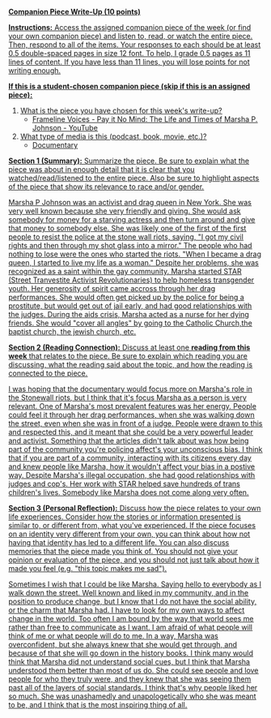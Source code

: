 **<u>Companion Piece Write-Up (10 points)<u>**

**Instructions:** Access the assigned companion piece of the week (or find your own companion piece) and listen to, read, or watch the entire piece. Then, respond to all of the items. Your responses to each should be at least 0.5 double-spaced pages in size 12 font. To help, I grade 0.5 pages as 11 lines of content. If you have less than 11 lines, you will lose points for not writing enough.

<u>**If this is a student-chosen companion piece (skip if this is an assigned piece):**<u>

1. What is the piece you have chosen for this week's write-up?
	- [Frameline Voices - Pay it No Mind: The Life and Times of Marsha P. Johnson - YouTube](https://www.youtube.com/watch?v=Bo0nYv9QIj4)
2. What type of media is this (podcast, book, movie, etc.)?
	- Documentary

**<u>Section 1 (Summary):</u>** Summarize the piece. Be sure to explain what the piece was about in enough detail that it is clear that you watched/read/listened to the entire piece. Also be sure to highlight aspects of the piece that show its relevance to race and/or gender.

Marsha P Johnson was an activist and drag queen in New York. She was very well known because she very friendly and giving. She would ask somebody for money for a starving actress and then turn around and give that money to somebody else. She was likely one of the first of the first people to resist the police at the stone wall riots, saying, "I got my civil rights and then through my shot glass into a mirror." The people who had nothing to lose were the ones who started the riots. "When I became a drag queen, I started to live my life as a woman." Despite her problems, she was recognized as a saint within the gay community. Marsha started STAR (Street Tranvestite Activist Revolutionaries) to help homeless transgender youth. Her generosity of spirit came accross through her drag performances. She would often get picked up by the police for being a prostitute, but would get out of jail early, and had good relationships with the judges. During the aids crisis, Marsha acted as a nurse for her dying friends. She would "cover all angles" by going to the Catholic Church,the baptist church, the jewish church, etc.

**<u>Section 2 (Reading Connection):</u>** Discuss at least one **<u>reading from this week</u>** that relates to the piece. Be sure to explain which reading you are discussing, what the reading said about the topic, and how the reading is connected to the piece.

I was hoping that the documentary would focus more on Marsha's role in the Stonewall riots, but I think that it's focus Marsha as a person is very relevant. One of Marsha's most prevalent features was her energy. People could feel it through her drag performances, when she was walking down the street, even when she was in front of a judge. People were drawn to this and respected this, and it meant that she could be a very powerful leader and activist. Something that the articles didn't talk about was how being part of the community you're policing affect's your unconscious bias. I think that if you are part of a community, interacting with its citizens every day and knew people like Marsha, how it wouldn't affect your bias in a postive way. Despite Marsha's illegal occupation, she had good relationships with judges and cop's. Her work with STAR helped save hundreds of trans children's lives. Somebody like Marsha does not come along very often.

**<u>Section 3 (Personal Reflection):</u>** Discuss how the piece relates to your own life experiences. Consider how the stories or information presented is similar to, or different from, what you've experienced. If the piece focuses on an identity very different from your own, you can think about how not having that identity has led to a different life. You can also discuss memories that the piece made you think of. You should <u>not</u> give your opinion or evaluation of the piece, and you should <u>not</u> just talk about how it made you feel (e.g. "this topic makes me sad").

Sometimes I wish that I could be like Marsha. Saying hello to everybody as I walk down the street. Well known and liked in my community, and in the position to produce change, but I know that I do not have the social ability, or the charm that Marsha had. I have to look for my own ways to affect change in the world. Too often I am bound by the way that world sees me rather than free to communicate as I want. I am afraid of what people will think of me or what people will do to me. In a way, Marsha was overconfident, but she always knew that she would get through, and because of that she will go down in the history books. I think many would think that Marsha did not understand social cues, but I think that Marsha understood them better than most of us do. She could see people and love people for who they truly were, and they knew that she was seeing them past all of the layers of social standards. I think that's why people liked her so much. She was unashamedly and unapologetically who she was meant to be, and I think that is the most inspiring thing of all.